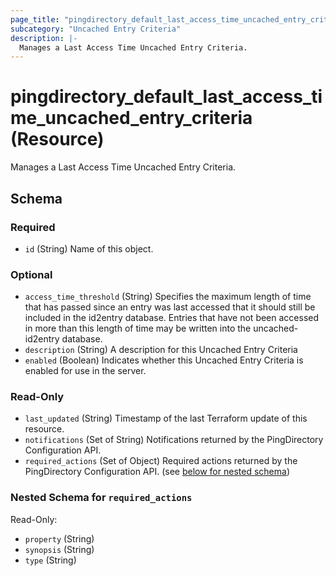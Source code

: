 ```yaml
---
page_title: "pingdirectory_default_last_access_time_uncached_entry_criteria Resource - terraform-provider-pingdirectory"
subcategory: "Uncached Entry Criteria"
description: |-
  Manages a Last Access Time Uncached Entry Criteria.
---
```


# pingdirectory_default_last_access_time_uncached_entry_criteria (Resource)

Manages a Last Access Time Uncached Entry Criteria.



<!-- schema generated by tfplugindocs -->
## Schema

### Required

- `id` (String) Name of this object.

### Optional

- `access_time_threshold` (String) Specifies the maximum length of time that has passed since an entry was last accessed that it should still be included in the id2entry database. Entries that have not been accessed in more than this length of time may be written into the uncached-id2entry database.
- `description` (String) A description for this Uncached Entry Criteria
- `enabled` (Boolean) Indicates whether this Uncached Entry Criteria is enabled for use in the server.

### Read-Only

- `last_updated` (String) Timestamp of the last Terraform update of this resource.
- `notifications` (Set of String) Notifications returned by the PingDirectory Configuration API.
- `required_actions` (Set of Object) Required actions returned by the PingDirectory Configuration API. (see [below for nested schema](#nestedatt--required_actions))

<a id="nestedatt--required_actions"></a>
### Nested Schema for `required_actions`

Read-Only:

- `property` (String)
- `synopsis` (String)
- `type` (String)



